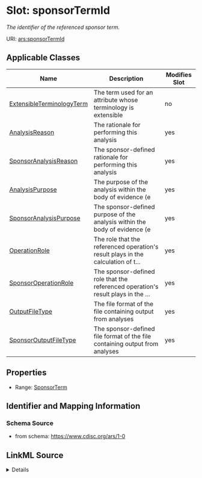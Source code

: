 # Slot: sponsorTermId


_The identifier of the referenced sponsor term._



URI: [ars:sponsorTermId](https://www.cdisc.org/ars/1-0/sponsorTermId)



<!-- no inheritance hierarchy -->




## Applicable Classes

| Name | Description | Modifies Slot |
| --- | --- | --- |
[ExtensibleTerminologyTerm](ExtensibleTerminologyTerm.md) | The term used for an attribute whose terminology is extensible |  no  |
[AnalysisReason](AnalysisReason.md) | The rationale for performing this analysis |  yes  |
[SponsorAnalysisReason](SponsorAnalysisReason.md) | The sponsor-defined rationale for performing this analysis |  yes  |
[AnalysisPurpose](AnalysisPurpose.md) | The purpose of the analysis within the body of evidence (e |  yes  |
[SponsorAnalysisPurpose](SponsorAnalysisPurpose.md) | The sponsor-defined purpose of the analysis within the body of evidence (e |  yes  |
[OperationRole](OperationRole.md) | The role that the referenced operation's result plays in the calculation of t... |  yes  |
[SponsorOperationRole](SponsorOperationRole.md) | The sponsor-defined role that the referenced operation's result plays in the ... |  yes  |
[OutputFileType](OutputFileType.md) | The file format of the file containing output from analyses |  yes  |
[SponsorOutputFileType](SponsorOutputFileType.md) | The sponsor-defined file format of the file containing output from analyses |  yes  |







## Properties

* Range: [SponsorTerm](SponsorTerm.md)





## Identifier and Mapping Information







### Schema Source


* from schema: https://www.cdisc.org/ars/1-0




## LinkML Source

<details>
```yaml
name: sponsorTermId
description: The identifier of the referenced sponsor term.
from_schema: https://www.cdisc.org/ars/1-0
rank: 1000
alias: sponsorTermId
domain_of:
- ExtensibleTerminologyTerm
range: SponsorTerm
inlined: false

```
</details>